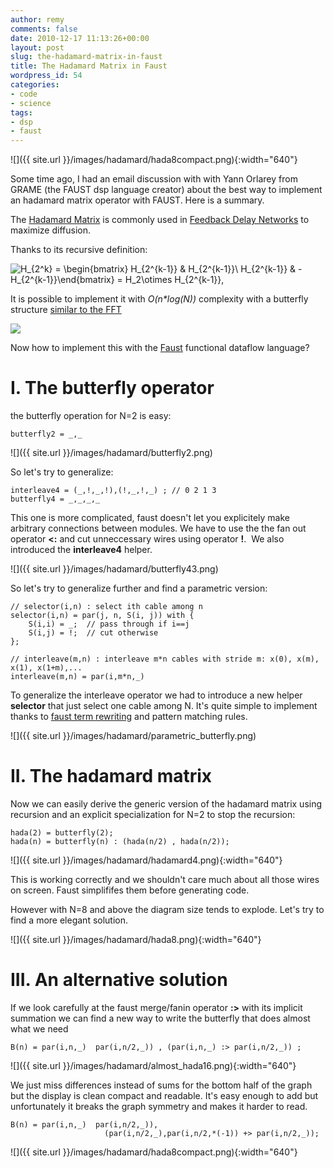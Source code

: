```yaml
---
author: remy
comments: false
date: 2010-12-17 11:13:26+00:00
layout: post
slug: the-hadamard-matrix-in-faust
title: The Hadamard Matrix in Faust
wordpress_id: 54
categories:
- code
- science
tags:
- dsp
- faust
---
```


![]({{ site.url }}/images/hadamard/hada8compact.png){:width="640"}

Some time ago, I had an email discussion with with Yann Orlarey from GRAME (the FAUST dsp language creator) about the best way to implement an hadamard matrix operator with FAUST. Here is a summary.

The [Hadamard Matrix](http://mathworld.wolfram.com/HadamardMatrix.html) is commonly used in [Feedback Delay Networks](https://ccrma.stanford.edu/~jos/cfdn/Feedback_Delay_Networks.html) to maximize diffusion.

Thanks to its recursive definition:

![ H_{2^k} = \begin{bmatrix} H_{2^{k-1}} &  H_{2^{k-1}}\\ H_{2^{k-1}}  & -H_{2^{k-1}}\end{bmatrix} = H_2\otimes H_{2^{k-1}}, ](http://upload.wikimedia.org/math/2/c/8/2c88aa4ee0fc08efecd79822b03fe0f6.png)

It is possible to implement it with _O(n*log(N))_ complexity with a butterfly structure [similar to the FFT](http://en.wikipedia.org/wiki/Fast_Walsh%E2%80%93Hadamard_transform)

![](http://upload.wikimedia.org/wikipedia/en/thumb/0/04/Fast_walsh_hadamard_transform_8.svg/250px-Fast_walsh_hadamard_transform_8.svg.png)

Now how to implement this with the [Faust](http://faust.grame.fr/) functional dataflow language?


# I. The butterfly operator


the butterfly operation for N=2 is easy:

    
    butterfly2 = _,_


![]({{ site.url }}/images/hadamard/butterfly2.png)

So let's try to generalize:

    
    interleave4 = (_,!,_,!),(!,_,!,_) ; // 0 2 1 3
    butterfly4 = _,_,_,_


This one is more complicated, faust doesn't let you explicitely make arbitrary connections between modules. We have to use the the fan out operator **<:** and cut unneccessary wires using operator **!**.  We also introduced the **interleave4** helper.

![]({{ site.url }}/images/hadamard/butterfly43.png)

So let's try to generalize further and find a parametric version:

    
    // selector(i,n) : select ith cable among n
    selector(i,n) = par(j, n, S(i, j)) with {
        S(i,i) = _;  // pass through if i==j
        S(i,j) = !;  // cut otherwise
    }; 
    
    // interleave(m,n) : interleave m*n cables with stride m: x(0), x(m), x(1), x(1+m),...
    interleave(m,n) = par(i,m*n,_)


To generalize the interleave operator we had to introduce a new helper **selector** that just select one cable among N. It's quite simple to implement thanks to [faust term rewriting](http://lac.linuxaudio.org/2010/papers/30.pdf) and pattern matching rules.

![]({{ site.url }}/images/hadamard/parametric_butterfly.png)


# II. The hadamard matrix


Now we can easily derive the generic version of the hadamard matrix using recursion and an explicit specialization for N=2 to stop the recursion:

    
    hada(2) = butterfly(2);
    hada(n) = butterfly(n) : (hada(n/2) , hada(n/2));


![]({{ site.url }}/images/hadamard/hadamard4.png){:width="640"}

This is working correctly and we shouldn't care much about all those wires on screen. Faust simplififes them before generating code.

However with N=8 and above the diagram size tends to explode. Let's try to find a more elegant solution.

![]({{ site.url }}/images/hadamard/hada8.png){:width="640"}


# III. An alternative solution

If we look carefully at the faust merge/fanin operator **:>** with its implicit summation we can find a new way to write the butterfly that does almost what we need

    
    B(n) = par(i,n,_)  par(i,n/2,_)) , (par(i,n,_) :> par(i,n/2,_)) ;


![]({{ site.url }}/images/hadamard/almost_hada16.png){:width="640"}

We just miss differences instead of sums for the bottom half of the graph but the display is clean compact and readable. It's easy enough to add but unfortunately it breaks the graph symmetry and makes it harder to read.

    
    B(n) = par(i,n,_)  par(i,n/2,_)),
                         (par(i,n/2,_),par(i,n/2,*(-1)) +> par(i,n/2,_));


![]({{ site.url }}/images/hadamard/hada8compact.png){:width="640"}
